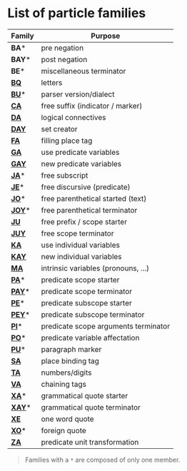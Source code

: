 # List of particle families

| Family                                                     | Purpose                              |
| ---------------------------------------------------------- | ------------------------------------ |
| **BA***                                                    | pre negation                         |
| **BAY***                                                   | post negation                        |
| **BE***                                                    | miscellaneous terminator             |
| [**BQ**](units/TA_BQ.md)                                   | letters                              |
| [**BU**](struct/BU.md)*                                    | parser version/dialect               |
| [**CA**](struct/JA_JE_JO_JU_CA.md#suffix-markers-ca)       | free suffix (indicator / marker)     |
| [**DA**](struct/DA.md)                                     | logical connectives                  |
| [**DAY**](struct/DAY.md)                                   | set creator                          |
| [**FA**](bindings/VA_FA.md)                                | filling place tag                    |
| [**GA**](units/KA_KAY_GA_GAY.md)                           | use predicate variables              |
| [**GAY**](units/KA_KAY_GA_GAY.md)                          | new predicate variables              |
| [**JA**](struct/JA_JE_JO_JU_CA.md#subscript-ja)*           | free subscript                       |
| [**JE**](struct/JA_JE_JO_JU_CA.md#discursive-je)*          | free discursive (predicate)          |
| [**JO**](struct/JA_JE_JO_JU_CA.md#parenthetical-note-jo)*  | free parenthetical started (text)    |
| [**JOY**](struct/JA_JE_JO_JU_CA.md#parenthetical-note-jo)* | free parenthetical terminator        |
| [**JU**](struct/JA_JE_JO_JU_CA.md#prefix-markers-ju)       | free prefix / scope starter          |
| [**JUY**](struct/JA_JE_JO_JU_CA.md#prefix-markers-ju)      | free scope terminator                |
| [**KA**](units/KA_KAY_GA_GAY.md)                           | use individual variables             |
| [**KAY**](units/KA_KAY_GA_GAY.md)                          | new individual variables             |
| [**MA**](units/MA.md)                                      | intrinsic variables (pronouns, ...)  |
| [**PA**](struct/PA_PI_PU_BA.md)*                           | predicate scope starter              |
| [**PAY**](struct/PA_PI_PU_BA.md)*                          | predicate scope terminator           |
| [**PE**](struct/PE.md)*                                    | predicate subscope starter           |
| [**PEY**](struct/PE.md)*                                   | predicate subscope terminator        |
| [**PI**](struct/PA_PI_PU_BA.md)*                           | predicate scope arguments terminator |
| [**PO**](units/KA_KAY_GA_GAY.md)*                          | predicate variable affectation       |
| [**PU**](struct/PA_PI_PU_BA.md)*                           | paragraph marker                     |
| [**SA**](bindings/SA_ZA.md)                                | place binding tag                    |
| [**TA**](units/TA_BQ.md)                                   | numbers/digits                       |
| [**VA**](bindings/VA_FA.md)                                | chaining tags                        |
| [**XA**](units/XA_XE_XO.md)*                               | grammatical quote starter            |
| [**XAY**](units/XA_XE_XO.md)*                              | grammatical quote terminator         |
| [**XE**](units/XA_XE_XO.md)                                | one word quote                       |
| [**XO**](units/XA_XE_XO.md)*                               | foreign quote                        |
| [**ZA**](bindings/SA_ZA.md)                                | predicate unit transformation        |

> Families with a `*` are composed of only one member.